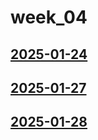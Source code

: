 # week_04 <!-- markmap: foldAll -->
## [2025-01-24](2025-01-24/2025-01-24.html)
## [2025-01-27](2025-01-27/2025-01-27.html)
## [2025-01-28](2025-01-28/2025-01-28.html)
